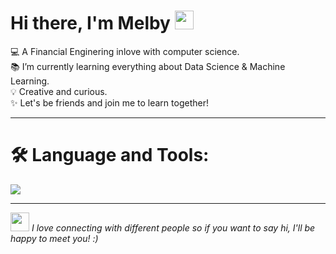 
# Hi there, I'm Melby <img src="https://raw.githubusercontent.com/MartinHeinz/MartinHeinz/master/wave.gif" width="30px">

💻 A Financial Enginering inlove with computer science. <br>
📚 I’m currently learning everything about Data Science & Machine Learning. <br>
💡 Creative and curious. <br>
✨ Let's be friends and join me to learn together! <br>
________________________________________________________
# 🛠 Language and Tools:

![](https://img.shields.io/badge/Python-yellow?style=plastic&logo=python)
________________________________________________________

<!-- Final text -->
<img src="https://camo.githubusercontent.com/ec0df7b334d15078e980be8f26f35f1bd6f004eaa4a121db42fed361360c1817/68747470733a2f2f6d656469612e67697068792e636f6d2f6d656469612f4c6e516a7057614f4e386e68723231764e572f67697068792e676966" width = "30px"> <i>I love connecting with different people so if you want to say hi, I'll be happy to meet you! :)</i> <br>
<!---------------->



<!--
**melriera/melriera** is a ✨ _special_ ✨ repository because its `README.md` (this file) appears on your GitHub profile.
